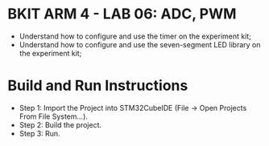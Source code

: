 # BKIT ARM 4 - LAB 06: ADC, PWM
- Understand how to configure and use the timer on the experiment kit;
- Understand how to configure and use the seven-segment LED library on the experiment kit;

# Build and Run Instructions
- Step 1: Import the Project into STM32CubeIDE (File -> Open Projects From File System...).
- Step 2: Build the project.
- Step 3: Run.